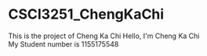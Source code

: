 # CSCI3251_ChengKaChi
This is the project of Cheng Ka Chi
Hello, I'm Cheng Ka Chi<br />My Student number is 1155175548
